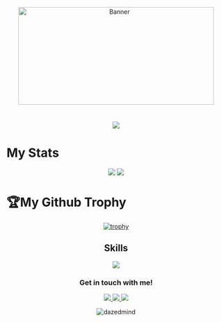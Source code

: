 <div align="center">
  <img src="https://media.giphy.com/media/bAy8xK8qcCz0A/giphy.gif" width="450" height="225" " alt="Banner" width="400" />
</div>
<h1 align="center">
  <a href="https://git.io/typing-svg">
    <img src="https://readme-typing-svg.herokuapp.com?font=Iosevka&size=25&duration=3000&pause=1000&color=F78D3FFF&center=true&vCenter=true&width=435&lines=Hello+World!;I+am+Allen;Want+to+collaborate%3F;Hit+me+up!">
  </a>
</h1>


# My Stats 
<div align=center>
<img src="https://github-readme-stats.vercel.app/api?username=dazedmind&show_icons=true&hide=prs,issues&theme=ayu-mirage&bg_color=0d1117&hide_border=true">
<img src="https://github-readme-stats.vercel.app/api/top-langs/?username=dazedmind&show_icons=true&theme=ayu-mirage&include_all_commits=true&layout=compact&hide_border=true&bg_color=0d1117">
</div>


# 🏆My Github Trophy
<div align=center>
  
  [![trophy](https://github-profile-trophy.vercel.app/?username=dazedmind&theme=alduin&row=1&no-frame=true)](https://github.com/ryo-ma/github-profile-trophy)
</div>

<div align=center>
  <h2>Skills</h2>
 </div>
 
<p align="center">
  <a href="https://skillicons.dev">
    <img src="https://skillicons.dev/icons?i=bash,cpp,css,discord,figma,git,github,html,js,linux,netlify,ps,py,vscode" />
  </a>
</p>

<h3 align="center">Get in touch with me!</h3>
<p align="center">
   <a href="https://instagram.com/dazedmnd">
      <img src="https://img.shields.io/badge/dazedmnd-informational?style=flat-square&logo=instagram&logoColor=white&color=333333&labelColor=dd2a7b">
   </a>
   <a href="https://twitter.com/dazedmnd">
      <img src="https://img.shields.io/badge/dazedmnd-informational?style=flat-square&logo=twitter&logoColor=white&color=333333&labelColor=00acee">
   </a>
   <a href="https://linkedin.com/in/johnallenvalena">
      <img src="https://img.shields.io/badge/John Allen-informational?style=flat-square&logo=linkedin&logoColor=white&color=333333&labelColor=0072b1">
   </a>
</p>


<p align="center"> <img src="https://komarev.com/ghpvc/?username=dazedmind&label=Profile%20views&color=333333&style=flat" alt="dazedmind" /> </p>

